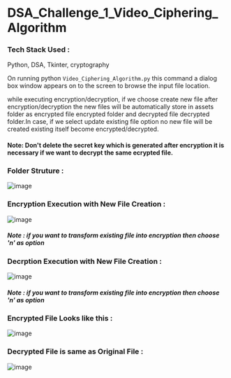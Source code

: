# DSA_Challenge_1_Video_Ciphering_Algorithm

### Tech Stack Used :

Python, DSA, Tkinter, cryptography

On running python ```Video_Ciphering_Algorithm.py``` this command a dialog box window appears on to the screen to browse the input file location.

while executing encryption/decryption, if we choose create new file after encryption/decryption the new files will be automatically store in assets folder as encrypted file encrypted folder and decrypted file decrypted folder.In case, if we select update existing file option no new file will be created existing itself become encrypted/decrypted.
#### Note: Don't delete the secret key which is generated after encryption it is necessary if we want to decrypt the same ecrypted file.

### Folder Struture : 

![image](https://user-images.githubusercontent.com/72125175/157835023-3e01d33a-7653-4b68-b2c4-211c82f1abf7.png)

### Encryption Execution with New File Creation :

![image](https://user-images.githubusercontent.com/72125175/157833783-2bab5131-be2d-4873-9ae9-04a514b666c2.png)
##### Note : if you want to transform existing file into encryption then choose **'n'** as option

### Decrption Execution with New File Creation :

![image](https://user-images.githubusercontent.com/72125175/157834114-0a369470-2496-481c-8c0d-fb5c310af0ce.png)
##### Note : if you want to transform existing file into encryption then choose **'n'** as option

### Encrypted File Looks like this :

![image](https://user-images.githubusercontent.com/72125175/157835732-2e7a3b81-6e8d-4910-8100-af27c6a7e054.png)

### Decrypted File is same as Original File : 

![image](https://user-images.githubusercontent.com/72125175/157835812-89fc216d-a5fa-4ad9-8533-865e4202ef35.png)
